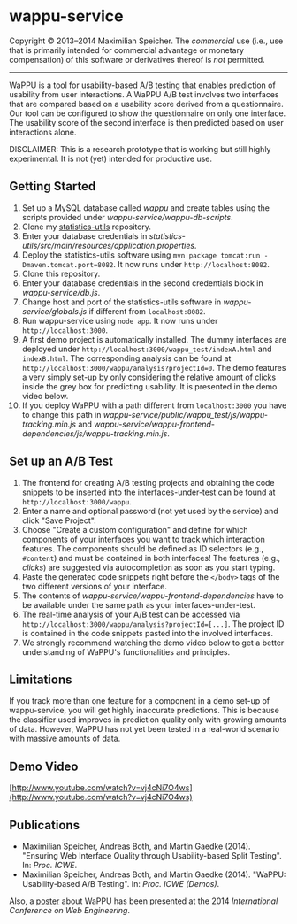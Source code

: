wappu-service
=============

Copyright &copy; 2013&ndash;2014  Maximilian Speicher.
The *commercial* use (i.e., use that is primarily intended for commercial advantage or monetary compensation) of this software or derivatives thereof is *not* permitted.

----------

WaPPU is a tool for usability-based A/B testing that enables prediction of usability from user interactions. A WaPPU A/B test involves two interfaces that are compared based on a usability score derived from a questionnaire. Our tool can be configured to show the questionnaire on only one interface. The usability score of the second interface is then predicted based on user interactions alone.

DISCLAIMER: This is a research prototype that is working but still highly experimental. It is not (yet) intended for productive use.

## Getting Started

1. Set up a MySQL database called *wappu* and create tables using the scripts provided under *wappu-service/wappu-db-scripts*.
2. Clone my [statistics-utils](https://github.com/maxspeicher/statistics-utils/tree/alpha "statistics-utils") repository.
3. Enter your database credentials in *statistics-utils/src/main/resources/application.properties*.
4. Deploy the statistics-utils software using `mvn package tomcat:run -Dmaven.tomcat.port=8082`. It now runs under `http://localhost:8082`.
5. Clone this repository.
6. Enter your database credentials in the second credentials block in *wappu-service/db.js*.
7. Change host and port of the statistics-utils software in *wappu-service/globals.js* if different from `localhost:8082`.
8. Run wappu-service using `node app`. It now runs under `http://localhost:3000`.
9. A first demo project is automatically installed. The dummy interfaces are deployed under `http://localhost:3000/wappu_test/indexA.html` and `indexB.html`. The corresponding analysis can be found at `http://localhost:3000/wappu/analysis?projectId=0`. The demo features a very simply set-up by only considering the relative amount of clicks inside the grey box for predicting usability. It is presented in the demo video below.
10. If you deploy WaPPU with a path different from `localhost:3000` you have to change this path in *wappu-service/public/wappu_test/js/wappu-tracking.min.js* and *wappu-service/wappu-frontend-dependencies/js/wappu-tracking.min.js*.

## Set up an A/B Test

1. The frontend for creating A/B testing projects and obtaining the code snippets to be inserted into the interfaces-under-test can be found at `http://localhost:3000/wappu`.
2. Enter a name and optional password (not yet used by the service) and click "Save Project".
3. Choose "Create a custom configuration" and define for which components of your interfaces you want to track which interaction features. The components should be defined as ID selectors (e.g., `#content`) and must be contained in both interfaces! The features (e.g., *clicks*) are suggested via autocompletion as soon as you start typing.
4. Paste the generated code snippets right before the `</body>` tags of the two different versions of your interface.
5. The contents of *wappu-service/wappu-frontend-dependencies* have to be available under the same path as your interfaces-under-test.
6. The real-time analysis of your A/B test can be accessed via `http://localhost:3000/wappu/analysis?projectId=[...]`. The project ID is contained in the code snippets pasted into the involved interfaces.
7. We strongly recommend watching the demo video below to get a better understanding of WaPPU's functionalities and principles.

## Limitations

If you track more than one feature for a component in a demo set-up of wappu-service, you will get highly inaccurate predictions. This is because the classifier used improves in prediction quality only with growing amounts of data. However, WaPPU has not yet been tested in a real-world scenario with massive amounts of data.

## Demo Video

[http://www.youtube.com/watch?v=vj4cNi7O4ws](http://www.youtube.com/watch?v=vj4cNi7O4ws)

## Publications

* Maximilian Speicher, Andreas Both, and Martin Gaedke (2014). "Ensuring Web Interface Quality through Usability-based Split Testing". In: *Proc. ICWE*.
* Maximilian Speicher, Andreas Both, and Martin Gaedke (2014). "WaPPU: Usability-based A/B Testing". In: *Proc. ICWE (Demos)*.

Also, a [poster](http://twentyoheight.wordpress.com/2014/07/07/how-to-infer-usability-from-user-interactions-my-poster-presented-at-icwe2014/) about WaPPU has been presented at the 2014 *International Conference on Web Engineering*.
